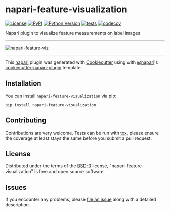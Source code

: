 # napari-feature-visualization

[![License](https://img.shields.io/pypi/l/napari-feature-visualization.svg?color=green)](https://github.com/jluethi/napari-feature-visualization/raw/master/LICENSE)
[![PyPI](https://img.shields.io/pypi/v/napari-feature-visualization.svg?color=green)](https://pypi.org/project/napari-feature-visualization)
[![Python Version](https://img.shields.io/pypi/pyversions/napari-feature-visualization.svg?color=green)](https://python.org)
[![tests](https://github.com/jluethi/napari-feature-visualization/workflows/tests/badge.svg)](https://github.com/jluethi/napari-feature-visualization/actions)
[![codecov](https://codecov.io/gh/jluethi/napari-feature-visualization/branch/master/graph/badge.svg)](https://codecov.io/gh/jluethi/napari-feature-visualization)

Napari plugin to visualize feature measurements on label images

----------------------------------

![napari-feature-viz](https://user-images.githubusercontent.com/18033446/115883664-54150480-a44e-11eb-93df-ab355bb3db89.gif)

----------------------------------
This [napari] plugin was generated with [Cookiecutter] using with [@napari]'s [cookiecutter-napari-plugin] template.

<!--
Don't miss the full getting started guide to set up your new package:
https://github.com/napari/cookiecutter-napari-plugin#getting-started

and review the napari docs for plugin developers:
https://napari.org/docs/plugins/index.html
-->

## Installation

You can install `napari-feature-visualization` via [pip]:

    pip install napari-feature-visualization

## Contributing

Contributions are very welcome. Tests can be run with [tox], please ensure
the coverage at least stays the same before you submit a pull request.

## License

Distributed under the terms of the [BSD-3] license,
"napari-feature-visualization" is free and open source software

## Issues

If you encounter any problems, please [file an issue] along with a detailed description.

[napari]: https://github.com/napari/napari
[Cookiecutter]: https://github.com/audreyr/cookiecutter
[@napari]: https://github.com/napari
[MIT]: http://opensource.org/licenses/MIT
[BSD-3]: http://opensource.org/licenses/BSD-3-Clause
[GNU GPL v3.0]: http://www.gnu.org/licenses/gpl-3.0.txt
[GNU LGPL v3.0]: http://www.gnu.org/licenses/lgpl-3.0.txt
[Apache Software License 2.0]: http://www.apache.org/licenses/LICENSE-2.0
[Mozilla Public License 2.0]: https://www.mozilla.org/media/MPL/2.0/index.txt
[cookiecutter-napari-plugin]: https://github.com/napari/cookiecutter-napari-plugin
[file an issue]: https://github.com/jluethi/napari-feature-visualization/issues
[napari]: https://github.com/napari/napari
[tox]: https://tox.readthedocs.io/en/latest/
[pip]: https://pypi.org/project/pip/
[PyPI]: https://pypi.org/
